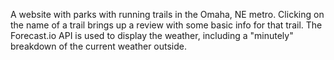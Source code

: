 A website with parks with running trails in the Omaha, NE metro. Clicking on the name of a trail brings up a review with some basic info for that trail. The Forecast.io API is used to display the weather, including a "minutely" breakdown of the current weather outside. 